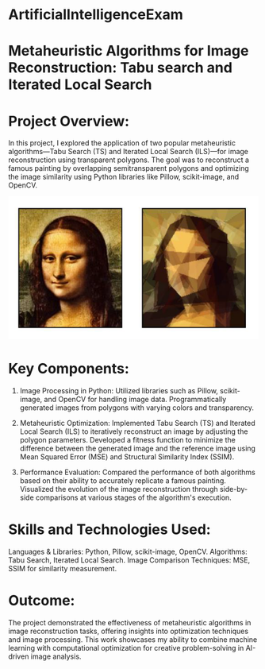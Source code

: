 # ArtificialIntelligenceExam

# Metaheuristic Algorithms for Image Reconstruction: Tabu search and Iterated Local Search

# Project Overview:
In this project, I explored the application of two popular metaheuristic algorithms—Tabu Search (TS) and Iterated Local Search (ILS)—for image reconstruction using transparent polygons. The goal was to reconstruct a famous painting by overlapping semitransparent polygons and optimizing the image similarity using Python libraries like Pillow, scikit-image, and OpenCV.

  ![alt text](https://github.com/francescogra/ArtificialIntelligenceExam/blob/main/slide1.png "MSE metric")

# Key Components:
1. Image Processing in Python:
  Utilized libraries such as Pillow, scikit-image, and OpenCV for handling image data.
  Programmatically generated images from polygons with varying colors and transparency.

2. Metaheuristic Optimization:
  Implemented Tabu Search (TS) and Iterated Local Search (ILS) to iteratively reconstruct an image by adjusting the polygon parameters.
  Developed a fitness function to minimize the difference between the generated image and the reference image using Mean Squared Error (MSE) and Structural Similarity Index (SSIM).
  
3. Performance Evaluation:
  Compared the performance of both algorithms based on their ability to accurately replicate a famous painting.
  Visualized the evolution of the image reconstruction through side-by-side comparisons at various stages of the algorithm's execution.

# Skills and Technologies Used:
Languages & Libraries: Python, Pillow, scikit-image, OpenCV.
Algorithms: Tabu Search, Iterated Local Search.
Image Comparison Techniques: MSE, SSIM for similarity measurement.

# Outcome: 
The project demonstrated the effectiveness of metaheuristic algorithms in image reconstruction tasks, offering insights into optimization techniques and image processing. This work showcases my ability to combine machine learning with computational optimization for creative problem-solving in AI-driven image analysis.
